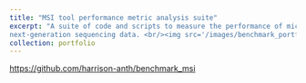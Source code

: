 ```yaml
---
title: "MSI tool performance metric analysis suite"
excerpt: "A suite of code and scripts to measure the performance of microsatellite instability tools in 
next-generation sequencing data. <br/><img src='/images/benchmark_portfolio_pic.jpeg'>"
collection: portfolio
---
```


https://github.com/harrison-anth/benchmark_msi
